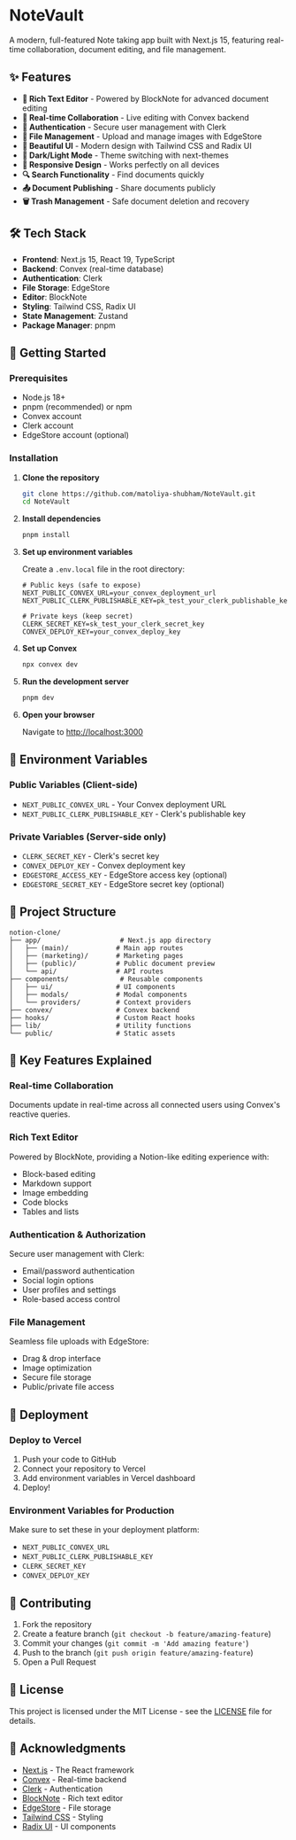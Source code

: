# NoteVault

A modern, full-featured Note taking app built with Next.js 15, featuring real-time collaboration, document editing, and file management.

## ✨ Features

- **📝 Rich Text Editor** - Powered by BlockNote for advanced document editing
- **👥 Real-time Collaboration** - Live editing with Convex backend
- **🔐 Authentication** - Secure user management with Clerk
- **📁 File Management** - Upload and manage images with EdgeStore
- **🎨 Beautiful UI** - Modern design with Tailwind CSS and Radix UI
- **🌙 Dark/Light Mode** - Theme switching with next-themes
- **📱 Responsive Design** - Works perfectly on all devices
- **🔍 Search Functionality** - Find documents quickly
- **📤 Document Publishing** - Share documents publicly
- **🗑️ Trash Management** - Safe document deletion and recovery

## 🛠️ Tech Stack

- **Frontend**: Next.js 15, React 19, TypeScript
- **Backend**: Convex (real-time database)
- **Authentication**: Clerk
- **File Storage**: EdgeStore
- **Editor**: BlockNote
- **Styling**: Tailwind CSS, Radix UI
- **State Management**: Zustand
- **Package Manager**: pnpm

## 🚀 Getting Started

### Prerequisites

- Node.js 18+
- pnpm (recommended) or npm
- Convex account
- Clerk account
- EdgeStore account (optional)

### Installation

1. **Clone the repository**

   ```bash
   git clone https://github.com/matoliya-shubham/NoteVault.git
   cd NoteVault
   ```

2. **Install dependencies**

   ```bash
   pnpm install
   ```

3. **Set up environment variables**

   Create a `.env.local` file in the root directory:

   ```env
   # Public keys (safe to expose)
   NEXT_PUBLIC_CONVEX_URL=your_convex_deployment_url
   NEXT_PUBLIC_CLERK_PUBLISHABLE_KEY=pk_test_your_clerk_publishable_key

   # Private keys (keep secret)
   CLERK_SECRET_KEY=sk_test_your_clerk_secret_key
   CONVEX_DEPLOY_KEY=your_convex_deploy_key
   ```

4. **Set up Convex**

   ```bash
   npx convex dev
   ```

5. **Run the development server**

   ```bash
   pnpm dev
   ```

6. **Open your browser**

   Navigate to [http://localhost:3000](http://localhost:3000)

## 🔧 Environment Variables

### Public Variables (Client-side)

- `NEXT_PUBLIC_CONVEX_URL` - Your Convex deployment URL
- `NEXT_PUBLIC_CLERK_PUBLISHABLE_KEY` - Clerk's publishable key

### Private Variables (Server-side only)

- `CLERK_SECRET_KEY` - Clerk's secret key
- `CONVEX_DEPLOY_KEY` - Convex deployment key
- `EDGESTORE_ACCESS_KEY` - EdgeStore access key (optional)
- `EDGESTORE_SECRET_KEY` - EdgeStore secret key (optional)

## 📁 Project Structure

```
notion-clone/
├── app/                    # Next.js app directory
│   ├── (main)/            # Main app routes
│   ├── (marketing)/       # Marketing pages
│   ├── (public)/          # Public document preview
│   └── api/               # API routes
├── components/             # Reusable components
│   ├── ui/                # UI components
│   ├── modals/            # Modal components
│   └── providers/         # Context providers
├── convex/                # Convex backend
├── hooks/                 # Custom React hooks
├── lib/                   # Utility functions
└── public/                # Static assets
```

## 🎯 Key Features Explained

### Real-time Collaboration

Documents update in real-time across all connected users using Convex's reactive queries.

### Rich Text Editor

Powered by BlockNote, providing a Notion-like editing experience with:

- Block-based editing
- Markdown support
- Image embedding
- Code blocks
- Tables and lists

### Authentication & Authorization

Secure user management with Clerk:

- Email/password authentication
- Social login options
- User profiles and settings
- Role-based access control

### File Management

Seamless file uploads with EdgeStore:

- Drag & drop interface
- Image optimization
- Secure file storage
- Public/private file access

## 🚀 Deployment

### Deploy to Vercel

1. Push your code to GitHub
2. Connect your repository to Vercel
3. Add environment variables in Vercel dashboard
4. Deploy!

### Environment Variables for Production

Make sure to set these in your deployment platform:

- `NEXT_PUBLIC_CONVEX_URL`
- `NEXT_PUBLIC_CLERK_PUBLISHABLE_KEY`
- `CLERK_SECRET_KEY`
- `CONVEX_DEPLOY_KEY`

## 🤝 Contributing

1. Fork the repository
2. Create a feature branch (`git checkout -b feature/amazing-feature`)
3. Commit your changes (`git commit -m 'Add amazing feature'`)
4. Push to the branch (`git push origin feature/amazing-feature`)
5. Open a Pull Request

## 📄 License

This project is licensed under the MIT License - see the [LICENSE](LICENSE) file for details.

## 🙏 Acknowledgments

- [Next.js](https://nextjs.org/) - The React framework
- [Convex](https://convex.dev/) - Real-time backend
- [Clerk](https://clerk.com/) - Authentication
- [BlockNote](https://blocknotejs.org/) - Rich text editor
- [EdgeStore](https://edgestore.dev/) - File storage
- [Tailwind CSS](https://tailwindcss.com/) - Styling
- [Radix UI](https://www.radix-ui.com/) - UI components
